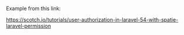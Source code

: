 Example from this link:

https://scotch.io/tutorials/user-authorization-in-laravel-54-with-spatie-laravel-permission
